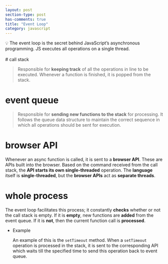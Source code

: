 ```yaml
---
layout: post
section-type: post
has-comments: true
title: "Event Loop"
category: javascript
---
```


<aside>
💡 The event loop is the secret behind JavaScript’s asynchronous programming. JS executes all operations on a single thread.

</aside>
<br>
# call stack

> Responsible for **keeping track** of all the operations in line to be executed. Whenever a function is finished, it is popped from the stack.
> 


# event queue

> Responsible for **sending new functions to the stack** for processing. It follows the queue data structure to maintain the correct sequence in which all operations should be sent for execution.
> 


# browser API

Whenever an async function is called, it is sent to a **browser API**. These are APIs built into the browser. Based on the command received from the call stack, the **API starts its own single-threaded** operation. The **language** itself is **single-threaded**, but the **browser APIs** act as **separate threads**.

# whole process

The event loop facilitates this process; it constantly **checks** whether or not the call stack is empty. If it is **empty**, new functions are **added** from the event queue. If it is **not**, then the current function call is **processed**.

- Example
    
    An example of this is the `setTimeout` method. When a `setTimeout` operation is processed in the stack, it is sent to the corresponding API which waits till the specified time to send this operation back to event queue. 
    
